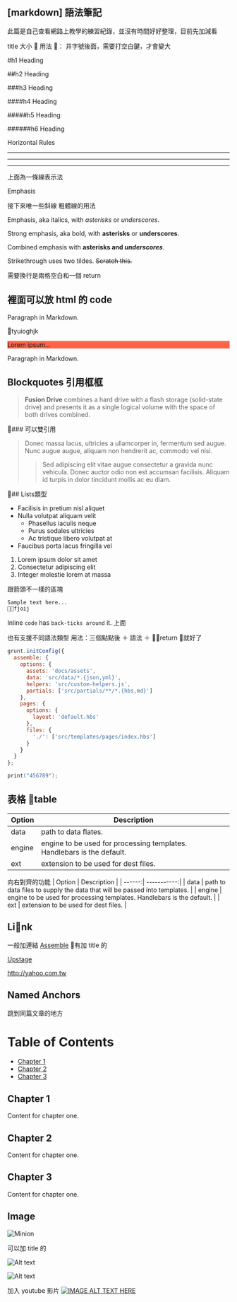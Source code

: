 ## [markdown] 語法筆記

此篇是自己查看網路上教學的練習紀錄，並沒有時間好好整理，目前先加減看

title 大小 
用法 ： 井字號後面，需要打空白鍵，才會變大

#h1 Heading

##h2 Heading

###h3 Heading

####h4 Heading

#####h5 Heading

######h6 Heading
 
Horizontal Rules

---- 
----
***

上面為一條線表示法

Emphasis

接下來唯一些斜線 粗體線的用法

Emphasis, aka italics, with *asterisks* or _underscores_.

Strong emphasis, aka bold, with **asterisks** or __underscores__.

Combined emphasis with **asterisks and _underscores_**.

Strikethrough uses two tildes. ~~Scratch this.~~

需要換行是兩格空白和一個 return 

## 裡面可以放 html 的 code  

Paragraph in Markdown.

<div class="class">
tyuioghjk
</div>

<div class="class">
<p style="background-color:Tomato;">Lorem ipsum...</p>
</div>

Paragraph in Markdown.

## Blockquotes 引用框框

> **Fusion Drive** combines a hard drive with a flash storage (solid-state drive) and presents it as a single logical volume with the space of both drives combined.  


### 可以雙引用 
  

> Donec massa lacus, ultricies a ullamcorper in, fermentum sed augue.
Nunc augue augue, aliquam non hendrerit ac, commodo vel nisi.
>> Sed adipiscing elit vitae augue consectetur a gravida nunc vehicula. Donec auctor
odio non est accumsan facilisis. Aliquam id turpis in dolor tincidunt mollis ac eu diam.

## Lists類型

+ Facilisis in pretium nisl aliquet
+ Nulla volutpat aliquam velit
  - Phasellus iaculis neque
  - Purus sodales ultricies
  - Ac tristique libero volutpat at
+ Faucibus porta lacus fringilla vel


1. Lorem ipsum dolor sit amet
2. Consectetur adipiscing elit
3. Integer molestie lorem at massa 

跟箭頭不一樣的區塊

``` markup
Sample text here...  
fjoij
```
Inline `code` has `back-ticks around` it.
上面

也有支援不同語法類型
用法：三個點點後 ＋ 語法 ＋ return 就好了

```js
grunt.initConfig({
  assemble: {
    options: {
      assets: 'docs/assets',
      data: 'src/data/*.{json,yml}',
      helpers: 'src/custom-helpers.js',
      partials: ['src/partials/**/*.{hbs,md}']
    },
    pages: {
      options: {
        layout: 'default.hbs'
      },
      files: {
        './': ['src/templates/pages/index.hbs']
      }
    }
  }
};
```

```swift
print("456789");
```

## 表格 table  

| Option | Description |
| ------ | ----------- |
| data   | path to data flates. |
| engine | engine to be used for processing templates. Handlebars is the default. |
| ext    | extension to be used for dest files. |
向右對齊的功能
| Option | Description |
| ------:| -----------:|
| data   | path to data files to supply the data that will be passed into templates. |
| engine | engine to be used for processing templates. Handlebars is the default. |
| ext    | extension to be used for dest files. |
 
 ## Link
 一般加連結
[Assemble](http://assemble.io)
有加 title 的  

[Upstage](https://github.com/upstage/ "Visit Upstage!")

<http://yahoo.com.tw>

 ## Named Anchors
跳到同篇文章的地方

# Table of Contents
  * [Chapter 1](#chapter-1)
  * [Chapter 2](#chapter-2)
  * [Chapter 3](#chapter-3)

## Chapter 1 <a id="chapter-1"></a>
Content for chapter one.

## Chapter 2 <a id="chapter-2"></a>
Content for chapter one.

## Chapter 3 <a id="chapter-3"></a>
Content for chapter one.  
  
## Image 

![Minion](http://octodex.github.com/images/minion.png)

可以加 title 的

![Alt text](http://octodex.github.com/images/stormtroopocat.jpg "The Stormtroopocat")

![Alt text][id] 

[id]: http://octodex.github.com/images/dojocat.jpg  "The Dojocat"

加入 youtube 影片
[![IMAGE ALT TEXT HERE](http://img.youtube.com/vi/Th0s3p1bSgk/0.jpg)](http://www.youtube.com/watch?v=Th0s3p1bSgk)


